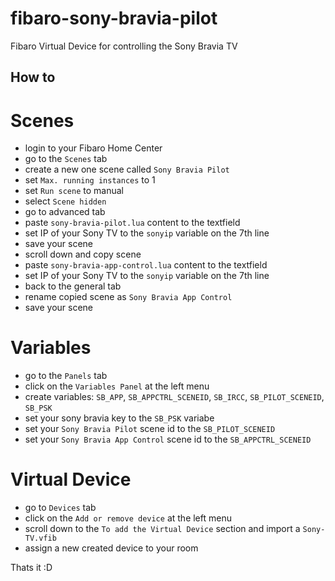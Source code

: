 # fibaro-sony-bravia-pilot
Fibaro Virtual Device for controlling the Sony Bravia TV

## How to

# Scenes
* login to your Fibaro Home Center
* go to the `Scenes` tab
* create a new one scene called `Sony Bravia Pilot`
* set `Max. running instances` to 1
* set `Run scene` to manual
* select `Scene hidden`
* go to advanced tab
* paste `sony-bravia-pilot.lua` content to the textfield
* set IP of your Sony TV to the `sonyip` variable on the 7th line
* save your scene
* scroll down and copy scene
* paste `sony-bravia-app-control.lua` content to the textfield
* set IP of your Sony TV to the `sonyip` variable on the 7th line
* back to the general tab
* rename copied scene as `Sony Bravia App Control`
* save your scene

# Variables
* go to the `Panels` tab
* click on the `Variables Panel` at the left menu
* create variables: `SB_APP`, `SB_APPCTRL_SCENEID`, `SB_IRCC`, `SB_PILOT_SCENEID`, `SB_PSK`
* set your sony bravia key to the `SB_PSK` variabe
* set your `Sony Bravia Pilot` scene id to the `SB_PILOT_SCENEID`
* set your `Sony Bravia App Control` scene id to the `SB_APPCTRL_SCENEID`

# Virtual Device
* go to `Devices` tab
* click on the `Add or remove device` at the left menu
* scroll down to the `To add the Virtual Device` section and import a `Sony-TV.vfib`
* assign a new created device to your room

Thats it :D
